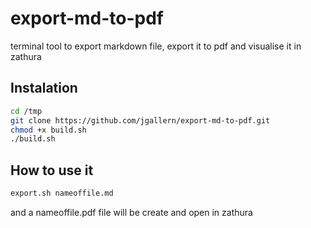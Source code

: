 # export-md-to-pdf
terminal tool to export markdown file, export it to pdf and visualise it in zathura

## Instalation
```bash
cd /tmp
git clone https://github.com/jgallern/export-md-to-pdf.git
chmod +x build.sh
./build.sh
```

## How to use it

```bash
export.sh nameoffile.md
```
and a nameoffile.pdf file will be create and open in zathura
